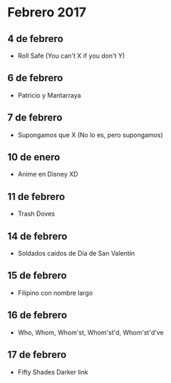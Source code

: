 Febrero 2017
===========

## 4 de febrero
- Roll Safe (You can't X if you don't Y)

## 6 de febrero
- Patricio y Mantarraya

## 7 de febrero 
 - Supongamos que X (No lo es, pero supongamos)

## 10 de enero
 - Anime en Disney XD

## 11 de febrero
 - Trash Doves

## 14 de febrero
 - Soldados caídos de Día de San Valentín
 
## 15 de febrero
 - Filipino con nombre largo

## 16 de febrero
 - Who, Whom, Whom'st, Whom'st'd, Whom'st'd've
 
## 17 de febrero
 - Fifty Shades Darker link
